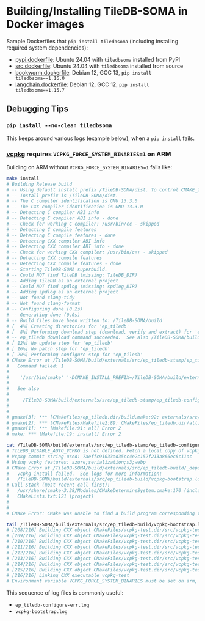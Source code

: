 # Building/Installing TileDB-SOMA in Docker images

Sample Dockerfiles that `pip install tiledbsoma` (including installing required system dependencies):

- [pypi.dockerfile](pypi.dockerfile): Ubuntu 24.04 with `tiledbsoma` installed from PyPI
- [src.dockerfile](src.dockerfile): Ubuntu 24.04 with `tiledbsoma` installed from source
- [bookworm.dockerfile](bookworm.dockerfile): Debian 12, GCC 13, `pip install tiledbsoma==1.16.0`
- [langchain.dockerfile](langchain.dockerfile): Debian 12, GCC 12, `pip install tiledbsoma==1.15.7`


## Debugging Tips

### `pip install --no-clean tiledbsoma` <a id="no-clean"></a>
This keeps around various logs (example below), when a `pip install` fails.

### [vcpkg] requires `VCPKG_FORCE_SYSTEM_BINARIES=1` on ARM <a id="vcpkg"></a>

Building on ARM without `VCPKG_FORCE_SYSTEM_BINARIES=1` fails like:

```bash
make install
# Building Release build
# -- Using default install prefix /TileDB-SOMA/dist. To control CMAKE_INSTALL_PREFIX, set OVERRIDE_INSTALL_PREFIX=OFF
# -- Install prefix is /TileDB-SOMA/dist.
# -- The C compiler identification is GNU 13.3.0
# -- The CXX compiler identification is GNU 13.3.0
# -- Detecting C compiler ABI info
# -- Detecting C compiler ABI info - done
# -- Check for working C compiler: /usr/bin/cc - skipped
# -- Detecting C compile features
# -- Detecting C compile features - done
# -- Detecting CXX compiler ABI info
# -- Detecting CXX compiler ABI info - done
# -- Check for working CXX compiler: /usr/bin/c++ - skipped
# -- Detecting CXX compile features
# -- Detecting CXX compile features - done
# -- Starting TileDB-SOMA superbuild.
# -- Could NOT find TileDB (missing: TileDB_DIR)
# -- Adding TileDB as an external project
# -- Could NOT find spdlog (missing: spdlog_DIR)
# -- Adding spdlog as an external project
# -- Not found clang-tidy
# -- Not found clang-format
# -- Configuring done (0.2s)
# -- Generating done (0.0s)
# -- Build files have been written to: /TileDB-SOMA/build
# [  4%] Creating directories for 'ep_tiledb'
# [  8%] Performing download step (download, verify and extract) for 'ep_tiledb'
# -- ep_tiledb download command succeeded.  See also /TileDB-SOMA/build/externals/src/ep_tiledb-stamp/ep_tiledb-download-*.log
# [ 12%] No update step for 'ep_tiledb'
# [ 16%] No patch step for 'ep_tiledb'
# [ 20%] Performing configure step for 'ep_tiledb'
# CMake Error at /TileDB-SOMA/build/externals/src/ep_tiledb-stamp/ep_tiledb-configure-Release.cmake:49 (message):
#   Command failed: 1
#
#    '/usr/bin/cmake' '-DCMAKE_INSTALL_PREFIX=/TileDB-SOMA/build/externals/install' '-DCMAKE_PREFIX_PATH=/TileDB-SOMA/build/externals/install' '-DTILEDB_S3=ON' '-DTILEDB_AZURE=ON' '-DTILEDB_GCS=OFF' '-DTILEDB_HDFS=OFF' '-DTILEDB_SERIALIZATION=ON' '-DTILEDB_WERROR=OFF' '-DTILEDB_REMOVE_DEPRECATIONS=OFF' '-DTILEDB_VERBOSE=OFF' '-DTILEDB_TESTS=OFF' '-DCMAKE_BUILD_TYPE=Release' '-DCMAKE_OSX_ARCHITECTURES=' '-DCMAKE_C_FLAGS=' '-DCMAKE_CXX_FLAGS=' '-DCMAKE_CXX_COMPILER=/usr/bin/c++' '-DCMAKE_C_COMPILER=/usr/bin/cc' '' '-DCMAKE_POSITION_INDEPENDENT_CODE=ON' '-GUnix Makefiles' '-S' '/TileDB-SOMA/build/externals/src/ep_tiledb' '-B' '/TileDB-SOMA/build/externals/src/ep_tiledb-build'
#
#   See also
#
#     /TileDB-SOMA/build/externals/src/ep_tiledb-stamp/ep_tiledb-configure-*.log
#
#
# gmake[3]: *** [CMakeFiles/ep_tiledb.dir/build.make:92: externals/src/ep_tiledb-stamp/ep_tiledb-configure] Error 1
# gmake[2]: *** [CMakeFiles/Makefile2:89: CMakeFiles/ep_tiledb.dir/all] Error 2
# gmake[1]: *** [Makefile:91: all] Error 2
# make: *** [Makefile:19: install] Error 2
```

```bash
cat /TileDB-SOMA/build/externals/src/ep_tiledb-stamp/ep_tiledb-configure-err.log
# TILEDB_DISABLE_AUTO_VCPKG is not defined. Fetch a local copy of vcpkg.
# Vcpkg commit string used: 7aeffc91033ad35cc4e2c152f213a866ec6c11ac
# Using vcpkg features: azure;serialization;s3;webp
# CMake Error at /TileDB-SOMA/build/externals/src/ep_tiledb-build/_deps/vcpkg-src/scripts/buildsystems/vcpkg.cmake:902 (message):
#   vcpkg install failed.  See logs for more information:
#   /TileDB-SOMA/build/externals/src/ep_tiledb-build/vcpkg-bootstrap.log
# Call Stack (most recent call first):
#   /usr/share/cmake-3.28/Modules/CMakeDetermineSystem.cmake:170 (include)
#   CMakeLists.txt:121 (project)
#
#
# CMake Error: CMake was unable to find a build program corresponding to "Unix Makefiles".  CMAKE_MAKE_PROGRAM is not set.  You probably need to select a different build tool.
```

```bash
tail /TileDB-SOMA/build/externals/src/ep_tiledb-build/vcpkg-bootstrap.log
# [208/216] Building CXX object CMakeFiles/vcpkg-test.dir/src/vcpkg-test/unicode.cpp.o
# [209/216] Building CXX object CMakeFiles/vcpkg-test.dir/src/vcpkg-test/xunitwriter.cpp.o
# [210/216] Building CXX object CMakeFiles/vcpkg-test.dir/src/vcpkg-test/update.cpp.o
# [211/216] Building CXX object CMakeFiles/vcpkg-test.dir/src/vcpkg-test/versionplan.cpp.o
# [212/216] Building CXX object CMakeFiles/vcpkg-test.dir/src/vcpkg-test/util.cpp.o
# [213/216] Building CXX object CMakeFiles/vcpkg-test.dir/src/vcpkg-test/plan.cpp.o
# [214/216] Building CXX object CMakeFiles/vcpkg-test.dir/src/vcpkg-test/dependencies.cpp.o
# [215/216] Building CXX object CMakeFiles/vcpkg-test.dir/src/vcpkg-test/catch.cpp.o
# [216/216] Linking CXX executable vcpkg-test
# Environment variable VCPKG_FORCE_SYSTEM_BINARIES must be set on arm, s390x, ppc64le and riscv platforms.
```

This sequence of log files is commonly useful:
- `ep_tiledb-configure-err.log`
- `vcpkg-bootstrap.log`


[vcpkg]: https://vcpkg.io/
